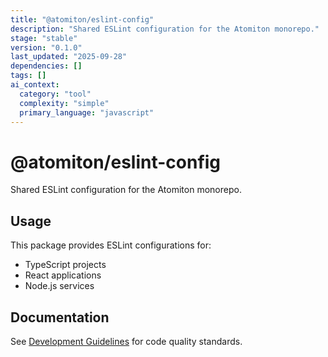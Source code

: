 ```yaml
---
title: "@atomiton/eslint-config"
description: "Shared ESLint configuration for the Atomiton monorepo."
stage: "stable"
version: "0.1.0"
last_updated: "2025-09-28"
dependencies: []
tags: []
ai_context:
  category: "tool"
  complexity: "simple"
  primary_language: "javascript"
---
```

# @atomiton/eslint-config

Shared ESLint configuration for the Atomiton monorepo.

## Usage

This package provides ESLint configurations for:

- TypeScript projects
- React applications
- Node.js services

## Documentation

See [Development Guidelines](../../docs/development/README.md) for code quality
standards.
